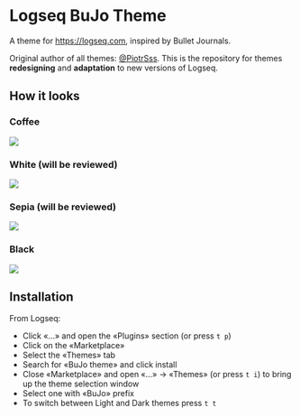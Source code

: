 # Logseq BuJo Theme
A theme for https://logseq.com, inspired by Bullet Journals.

Original author of all themes: [@PiotrSss](https://github.com/PiotrSss/logseq-bujo-theme). This is the repository for themes **redesigning** and **adaptation** to new versions of Logseq.

## How it looks
### Coffee
![](https://raw.githubusercontent.com/stdword/logseq-bujo-theme/main/assets/dark-coffee.png)
### White (will be reviewed)
![](https://raw.githubusercontent.com/stdword/logseq-bujo-theme/main/assets/light-white.jpeg)
### Sepia (will be reviewed)
![](https://raw.githubusercontent.com/stdword/logseq-bujo-theme/main/assets/light-sepia.jpeg)
### Black
![](https://raw.githubusercontent.com/stdword/logseq-bujo-theme/main/assets/dark-black.png)

## Installation
From Logseq:
* Click «...» and open the «Plugins» section (or press `t p`)
* Click on the «Marketplace»
* Select the «Themes» tab
* Search for «BuJo theme» and click install
* Close «Marketplace» and open «...» → «Themes» (or press `t i`) to bring up the theme selection window
* Select one with «BuJo» prefix
* To switch between Light and Dark themes press `t t`

